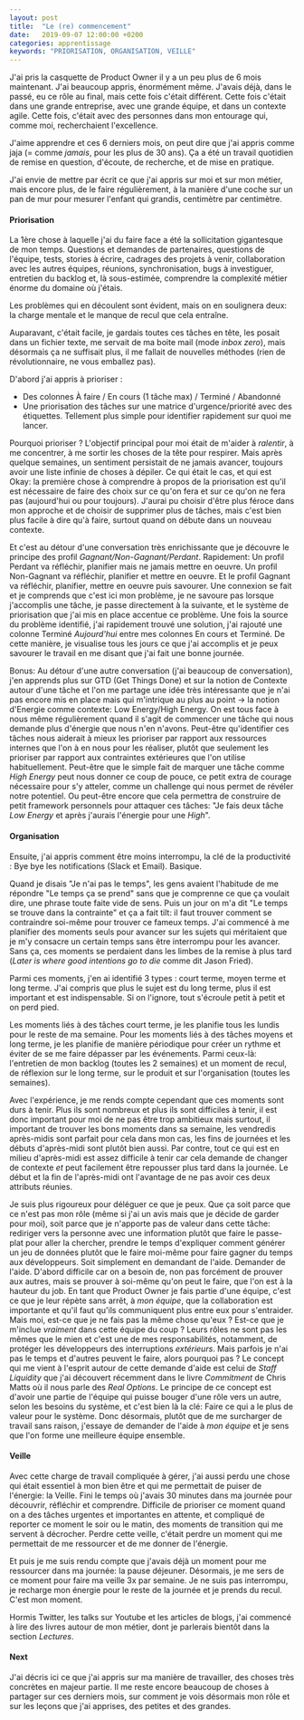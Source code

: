 ```yaml
---
layout: post
title:  "Le (re) commencement"
date:   2019-09-07 12:00:00 +0200
categories: apprentissage
keywords: "PRIORISATION, ORGANISATION, VEILLE"
---
```


J'ai pris la casquette de Product Owner il y a un peu plus de 6 mois maintenant. J'ai beaucoup appris, énormément même. J'avais déjà, dans le passé, eu ce rôle au final, mais cette fois c'était différent. Cette fois c'était dans une grande entreprise, avec une grande équipe, et dans un contexte agile. Cette fois, c'était avec des personnes dans mon entourage qui, comme moi, recherchaient l'excellence.<!--more-->

J'aime apprendre et ces 6 derniers mois, on peut dire que j'ai appris comme jaja (= comme _jamais_, pour les plus de 30 ans). Ça a été un travail quotidien de remise en question, d'écoute, de recherche, et de mise en pratique.

J'ai envie de mettre par écrit ce que j'ai appris sur moi et sur mon métier, mais encore plus, de le faire régulièrement, à la manière d'une coche sur un pan de mur pour mesurer l'enfant qui grandis, centimètre par centimètre.


#### Priorisation

La 1ère chose à laquelle j'ai du faire face a été la sollicitation gigantesque de mon temps. Questions et demandes de partenaires, questions de l'équipe, tests, stories à écrire, cadrages des projets à venir, collaboration avec les autres équipes, réunions, synchronisation, bugs à investiguer, entretien du backlog et, là sous-estimée, comprendre la complexité métier énorme du domaine où j'étais.

Les problèmes qui en découlent sont évident, mais on en soulignera deux: la charge mentale et le manque de recul que cela entraîne.

Auparavant, c'était facile, je gardais toutes ces tâches en tête, les posait dans un fichier texte, me servait de ma boite mail (mode _inbox zero_), mais désormais ça ne suffisait plus, il me fallait de nouvelles méthodes (rien de révolutionnaire, ne vous emballez pas).

D'abord j'ai appris à prioriser :
* Des colonnes À faire / En cours (1 tâche max) / Terminé / Abandonné
* Une priorisation des tâches sur une matrice d'urgence/priorité avec des étiquettes. Tellement plus simple pour identifier rapidement sur quoi me lancer.

Pourquoi prioriser ? L'objectif principal pour moi était de m'aider à _ralentir_, à me concentrer, à me sortir les choses de la tête pour respirer. Mais après quelque semaines, un sentiment persistait de ne jamais avancer, toujours avoir une liste infinie de choses à dépiler. Ce qui était le cas, et qui est Okay: la première chose à comprendre à propos de la priorisation est qu'il est nécessaire de faire des choix sur ce qu'on fera et sur ce qu'on ne fera pas (aujourd'hui ou pour toujours). J'aurai pu choisir d'être plus féroce dans mon approche et de choisir de supprimer plus de tâches, mais c'est bien plus facile à dire qu'à faire, surtout quand on débute dans un nouveau contexte.

Et c'est au détour d'une conversation très enrichissante que je découvre le principe des profil *Gagnant/Non-Gagnant/Perdant*. Rapidement: Un profil Perdant va réfléchir, planifier mais ne jamais mettre en oeuvre. Un profil Non-Gagnant va réfléchir, planifier et mettre en oeuvre. Et le profil Gagnant va réfléchir, planifier, mettre en oeuvre puis savourer.
Une connexion se fait et je comprends que c'est ici mon problème, je ne savoure pas lorsque j'accomplis une tâche, je passe directement à la suivante, et le système de priorisation que j'ai mis en place accentue ce problème. Une fois la source du problème identifié, j'ai rapidement trouvé une solution, j'ai rajouté une colonne  Terminé _Aujourd'hui_ entre mes colonnes En cours et Terminé. De cette manière, je visualise tous les jours ce que j'ai accomplis et je peux savourer le travail en me disant que j'ai fait une bonne journée.


Bonus: Au détour d'une autre conversation (j'ai beaucoup de conversation), j'en apprends plus sur GTD (Get Things Done) et sur la notion de Contexte autour d'une tâche et l'on me partage une idée très intéressante que je n'ai pas encore mis en place mais qui m'intrique au plus au point -> la notion d'Energie comme contexte: Low Energy/High Energy. On est tous face à nous même régulièrement quand il s'agit de commencer une tâche qui nous demande plus d'énergie que nous n'en n'avons. 
Peut-être qu'identifier ces tâches nous aiderait à mieux les prioriser par rapport aux ressources internes que l'on à en nous pour les réaliser, plutôt que seulement les prioriser par rapport aux contraintes extérieures que l'on utilise habituellement.
Peut-être que le simple fait de marquer une tâche comme _High Energy_ peut nous donner ce coup de pouce, ce petit extra de courage nécessaire pour s'y atteler, comme un challenge qui nous permet de révéler notre potentiel.
Ou peut-être encore que cela permettra de construire de petit framework personnels pour attaquer ces tâches: "Je fais deux tâche _Low Energy_ et après j'aurais l'énergie pour une _High_". 

#### Organisation

Ensuite, j'ai appris comment être moins interrompu, la clé de la productivité : Bye bye les notifications (Slack et Email). Basique.

Quand je disais "Je n'ai pas le temps", les gens avaient l'habitude de me répondre "Le temps ça se prend" sans que je comprenne ce que ça voulait dire, une phrase toute faite vide de sens. Puis un jour on m'a dit "Le temps se trouve dans la contrainte" et ça a fait tilt: il faut trouver comment se contraindre soi-même pour trouver ce fameux temps.
J'ai commencé à me planifier des moments seuls pour avancer sur les sujets qui méritaient que je m'y consacre un certain temps sans être interrompu pour les avancer. Sans ça, ces moments se perdaient dans les limbes de la remise à plus tard (_Later is where good intentions go to die_ comme dit Jason Fried).

Parmi ces moments, j'en ai identifié 3 types : court terme, moyen terme et long terme. J'ai compris que plus le sujet est du long terme, plus il est important et est indispensable. Si on l'ignore, tout s'écroule petit à petit et on perd pied.

Les moments liés à des tâches court terme, je les planifie tous les lundis pour le reste de ma semaine. Pour les moments liés à des tâches moyens et long terme, je les planifie de manière périodique pour créer un rythme et éviter de se me faire dépasser par les événements. Parmi ceux-là: l'entretien de mon backlog (toutes les 2 semaines) et un moment de recul, de réflexion sur le long terme, sur le produit et sur l'organisation (toutes les semaines).

Avec l'expérience, je me rends compte cependant que ces moments sont durs à tenir. Plus ils sont nombreux et plus ils sont difficiles à tenir, il est donc important pour moi de ne pas être trop ambitieux mais surtout, il important de trouver les bons moments dans sa semaine, les vendredis après-midis sont parfait pour cela dans mon cas, les fins de journées et les débuts d'après-midi sont plutôt bien aussi. Par contre, tout ce qui est en milieu d'après-midi est assez difficile à tenir car cela demande de changer de contexte *et* peut facilement être repousser plus tard dans la journée. Le début et la fin de l'après-midi ont l'avantage de ne pas avoir ces deux attributs réunies.

Je suis plus rigoureux pour déléguer ce que je peux. Que ça soit parce que ce n'est pas mon rôle (même si j'ai un avis mais que je décide de garder pour moi), soit parce que je n'apporte pas de valeur dans cette tâche: rediriger vers la personne avec une information plutôt que faire le passe-plat pour aller la chercher, prendre le temps d'expliquer comment générer un jeu de données plutôt que le faire moi-même pour faire gagner du temps aux développeurs. Soit simplement en demandant de l'aide.
Demander de l'aide. D'abord difficile car on a besoin de, non pas forcément de prouver aux autres, mais se prouver à soi-même qu'on peut le faire, que l'on est à la hauteur du job. En tant que Product Owner je fais partie d'une équipe, c'est ce que je leur répète sans arrêt, à _mon équipe_, que la collaboration est importante et qu'il faut qu'ils communiquent plus entre eux pour s'entraider. Mais moi, est-ce que je ne fais pas la même chose qu'eux ? Est-ce que je m'inclue _vraiment_ dans cette équipe du coup ? Leurs rôles ne sont pas les mêmes que le mien et c'est une de mes responsabilités, notamment, de protéger les développeurs des interruptions _extérieurs_. Mais parfois je n'ai pas le temps et d'autres peuvent le faire, alors pourquoi pas ?
Le concept qui me vient à l'esprit autour de cette demande d'aide est celui de _Staff Liquidity_ que j'ai découvert récemment dans le livre _Commitment_ de Chris Matts où il nous parle des _Real Options_. Le principe de ce concept est d'avoir une partie de l'équipe qui puisse bouger d'une rôle vers un autre, selon les besoins du système, et c'est bien là la clé: Faire ce qui a le plus de valeur pour le système.
Donc désormais, plutôt que de me surcharger de travail sans raison, j'essaye de demander de l'aide à _mon équipe_ et je sens que l'on forme une meilleure équipe ensemble.

#### Veille

Avec cette charge de travail compliquée à gérer, j'ai aussi perdu une chose qui était essentiel à mon bien être et qui me permettait de puiser de l'énergie: la Veille. Fini le temps où j'avais 30 minutes dans ma journée pour découvrir, réfléchir et comprendre. Difficile de prioriser ce moment quand on a des tâches urgentes et importantes en attente, et compliqué de reporter ce moment le soir ou le matin, des moments de transition qui me servent à décrocher. Perdre cette veille, c'était perdre un moment qui me permettait de me ressourcer et de me donner de l'énergie.

Et puis je me suis rendu compte que j'avais déjà un moment pour me ressourcer dans ma journée: la pause déjeuner. Désormais, je me sers de ce moment pour faire ma veille 3x par semaine. Je ne suis pas interrompu, je recharge mon énergie pour le reste de la journée et je prends du recul. C'est mon moment.

Hormis Twitter, les talks sur Youtube et les articles de blogs, j'ai commencé à lire des livres autour de mon métier, dont je parlerais bientôt dans la section _Lectures_.

#### Next

J'ai décris ici ce que j'ai appris sur ma manière de travailler, des choses très concrètes en majeur partie. Il me reste encore beaucoup de choses à partager sur ces derniers mois, sur comment je vois désormais mon rôle et sur les leçons que j'ai apprises, des petites et des grandes.